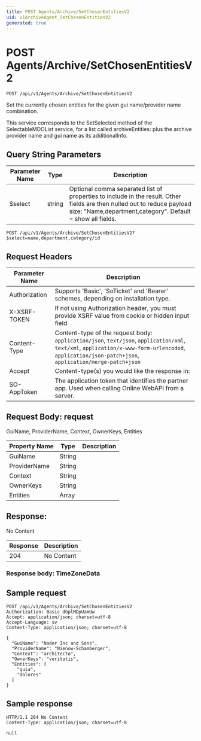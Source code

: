 ```yaml
---
title: POST Agents/Archive/SetChosenEntitiesV2
uid: v1ArchiveAgent_SetChosenEntitiesV2
generated: true
---
```


# POST Agents/Archive/SetChosenEntitiesV2

```http
POST /api/v1/Agents/Archive/SetChosenEntitiesV2
```

Set the currently chosen entities for the given gui name/provider name combination.


This service corresponds to the SetSelected method of the SelectableMDOList service, for a list called archiveEntities: plus the archive provider name and gui name as its additionalInfo.






## Query String Parameters

| Parameter Name | Type |  Description |
|----------------|------|--------------|
| $select | string |  Optional comma separated list of properties to include in the result. Other fields are then nulled out to reduce payload size: "Name,department,category". Default = show all fields. |

```http
POST /api/v1/Agents/Archive/SetChosenEntitiesV2?$select=name,department,category/id
```


## Request Headers

| Parameter Name | Description |
|----------------|-------------|
| Authorization  | Supports 'Basic', 'SoTicket' and 'Bearer' schemes, depending on installation type. |
| X-XSRF-TOKEN   | If not using Authorization header, you must provide XSRF value from cookie or hidden input field |
| Content-Type | Content-type of the request body: `application/json`, `text/json`, `application/xml`, `text/xml`, `application/x-www-form-urlencoded`, `application/json-patch+json`, `application/merge-patch+json` |
| Accept         | Content-type(s) you would like the response in:  |
| SO-AppToken | The application token that identifies the partner app. Used when calling Online WebAPI from a server. |

## Request Body: request 

GuiName, ProviderName, Context, OwnerKeys, Entities 

| Property Name | Type |  Description |
|----------------|------|--------------|
| GuiName | String |  |
| ProviderName | String |  |
| Context | String |  |
| OwnerKeys | String |  |
| Entities | Array |  |

## Response:

No Content

| Response | Description |
|----------------|-------------|
| 204 | No Content |

### Response body: TimeZoneData


## Sample request

```http!
POST /api/v1/Agents/Archive/SetChosenEntitiesV2
Authorization: Basic dGplMDpUamUw
Accept: application/json; charset=utf-8
Accept-Language: sv
Content-Type: application/json; charset=utf-8

{
  "GuiName": "Nader Inc and Sons",
  "ProviderName": "Nienow-Schamberger",
  "Context": "architecto",
  "OwnerKeys": "veritatis",
  "Entities": [
    "quia",
    "dolores"
  ]
}
```

## Sample response

```http_
HTTP/1.1 204 No Content
Content-Type: application/json; charset=utf-8

null
```